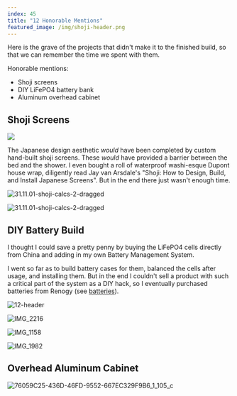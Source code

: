 ```yaml
---
index: 45
title: "12 Honorable Mentions"
featured_image: /img/shoji-header.png
---
```


Here is the grave of the projects that didn't make it to the finished build, so that we can remember the time we spent with them.

Honorable mentions:
- Shoji screens
- DIY LiFePO4 battery bank 
- Aluminum overhead cabinet

## Shoji Screens

![](img/shoji-header.png)

The Japanese design aesthetic *would* have been completed by custom hand-built shoji screens. These *would* have provided a barrier between the bed and the shower. I even bought a roll of waterproof washi-esque Dupont house wrap, diligently read Jay van Arsdale's "Shoji: How to Design, Build, and Install Japanese Screens". But in the end there just wasn't enough time.

![31.11.01-shoji-calcs-2-dragged](img/31.11.01-shoji-calcs-2-dragged.jpg)

![31.11.01-shoji-calcs-2-dragged](img/31.11.01-shoji-calcs-2-dragged.jpg)

## DIY Battery Build

I thought I could save a pretty penny by buying the LiFePO4 cells directly from China and adding in my own Battery Management System. 

I went so far as to build battery cases for them, balanced the cells after usage, and installing them. But in the end I couldn't sell a product with such a critical part of the system as a DIY hack, so I eventually purchased batteries from Renogy (see [batteries](batteries)).

![12-header](img/12-header.png)

![IMG_2216](img/IMG_2216.jpg)

![IMG_1158](img/IMG_1158.jpg)

![IMG_1982](img/IMG_1982.jpg)

## Overhead Aluminum Cabinet

![76059C25-436D-46FD-9552-667EC329F9B6_1_105_c](img/76059C25-436D-46FD-9552-667EC329F9B6_1_105_c.jpeg)

